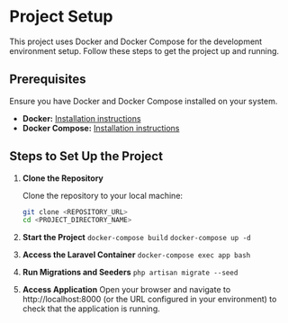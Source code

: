 # Project Setup

This project uses Docker and Docker Compose for the development environment setup. Follow these steps to get the project up and running.

## Prerequisites

Ensure you have Docker and Docker Compose installed on your system.

- **Docker:** [Installation instructions](https://docs.docker.com/get-docker/)
- **Docker Compose:** [Installation instructions](https://docs.docker.com/compose/install/)

## Steps to Set Up the Project

1. **Clone the Repository**

   Clone the repository to your local machine:
   ```bash
   git clone <REPOSITORY_URL>
   cd <PROJECT_DIRECTORY_NAME>
   ```
2. **Start the Project**
    `docker-compose build`
    `docker-compose up -d`

4. **Access the Laravel Container**
    `docker-compose exec app bash`

5. **Run Migrations and Seeders**
    `php artisan migrate --seed`

6. **Access Application**
    Open your browser and navigate to http://localhost:8000 (or the URL configured in your environment) to check that the application is running.
